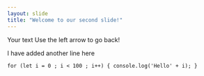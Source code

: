 ```yaml
---
layout: slide
title: "Welcome to our second slide!"
---
```

Your text
Use the left arrow to go back!

I have added another line here 

`for (let i = 0 ; i < 100 ; i++) {
    console.log('Hello' + i);
}
`
